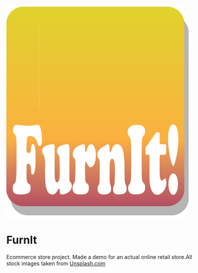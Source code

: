 ![FurnIt! Logo](public/FurnIt_logo.png)

# FurnIt

Ecommerce store project. Made a demo for an actual online retail store.All stock images taken from [Unsplash.com](https://unsplash.com/)


